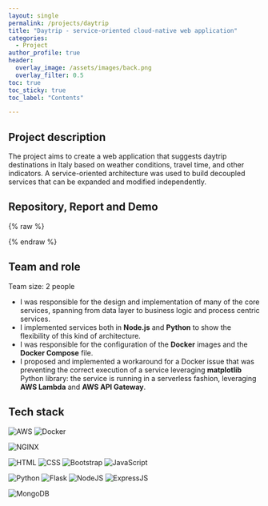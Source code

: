 ```yaml
---
layout: single
permalink: /projects/daytrip
title: "Daytrip - service-oriented cloud-native web application"
categories:
  - Project
author_profile: true
header:
  overlay_image: /assets/images/back.png
  overlay_filter: 0.5
toc: true
toc_sticky: true
toc_label: "Contents"

---
```


<!-- ### [ Feb. 2023 - Mar. 2023 ] -->

## Project description

The project aims to create a web application that suggests daytrip destinations in Italy based on weather conditions, travel time, and other indicators. A service-oriented architecture was used to build decoupled services that can be expanded and modified independently.

## Repository, Report and Demo

{% raw %}
<center>
  <a href="https://github.com/vicentinileonardo/daytrip" target="_blank" class="btn"><i class="fa fa-github" style="font-size: 42px;"></i></a>
  <a href="/project_reports/daytrip.pdf" target="_blank" class="btn"><i class="fa fa-file-pdf-o" style="font-size: 42px;"></i></a>
  <a href="https://drive.google.com/file/d/1k0KBPMmt-DaVHthZ1S2wKzhBID33X0ad/view?usp=sharing" target="_blank" class="btn"><i class="fa fa-video-camera" aria-hidden="true" style="font-size: 42px;"></i></a>
</center>
{% endraw %}

## Team and role

Team size: 2 people

+ I was responsible for the design and implementation of many of the core services, spanning from data layer to business logic and process centric services. <br>
+ I implemented services both in **Node.js** and **Python** to show the flexibility of this kind of architecture. <br>
+ I was responsible for the configuration of the **Docker** images and the **Docker Compose** file. <br>
+ I proposed and implemented a workaround for a Docker issue that was preventing the correct execution of a service leveraging **matplotlib** Python library: the service is running in a serverless fashion, leveraging **AWS Lambda** and **AWS API Gateway**. <br>

## Tech stack

![AWS](https://img.shields.io/badge/Amazon_AWS-FF9900?style=for-the-badge&logo=amazonaws&logoColor=white)
![Docker](https://img.shields.io/badge/Docker-2CA5E0?style=for-the-badge&logo=docker&logoColor=white)

![NGINX](https://img.shields.io/badge/Nginx-009639?style=for-the-badge&logo=nginx&logoColor=white)

![HTML](https://img.shields.io/badge/HTML5-E34F26?style=for-the-badge&logo=html5&logoColor=white)
![CSS](https://img.shields.io/badge/CSS3-1572B6?style=for-the-badge&logo=css3&logoColor=white)
![Bootstrap](https://img.shields.io/badge/Bootstrap-563D7C?style=for-the-badge&logo=bootstrap&logoColor=white)
![JavaScript](https://img.shields.io/badge/JavaScript-323330?style=for-the-badge&logo=javascript&logoColor=F7DF1E)

![Python](https://img.shields.io/badge/Python-FFD43B?style=for-the-badge&logo=python&logoColor=blue) 
![Flask](https://img.shields.io/badge/Flask-000000?style=for-the-badge&logo=flask&logoColor=white) 
![NodeJS](https://img.shields.io/badge/Node.js-339933?style=for-the-badge&logo=nodedotjs&logoColor=white) 
![ExpressJS](https://img.shields.io/badge/Express.js-000000?style=for-the-badge&logo=express&logoColor=white)

![MongoDB](https://img.shields.io/badge/MongoDB-4EA94B?style=for-the-badge&logo=mongodb&logoColor=white)